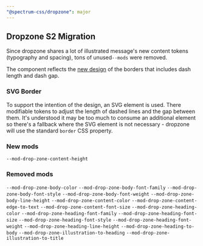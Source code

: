 ```yaml
---
"@spectrum-css/dropzone": major
---
```


## Dropzone S2 Migration

Since dropzone shares a lot of illustrated message's new content tokens (typography and spacing), tons of unused`--mods` were removed.

The component reflects the [new design](https://www.figma.com/design/eoZHKJH9a3LJkHYCGt60Vb/S2-token-specs?node-id=10141-2822&m=dev) of the borders that includes dash length and dash gap.

### SVG Border

To support the intention of the design, an SVG element is used. There modifiable tokens to adjust the length of dashed lines and the gap between them. It's understood it may be too much to consume an additional element so there's a fallback where the SVG element is not necessary - dropzone will use the standard `border` CSS property.

### New mods

`--mod-drop-zone-content-height`

### Removed mods

`--mod-drop-zone-body-color` `--mod-drop-zone-body-font-family` `--mod-drop-zone-body-font-style` `--mod-drop-zone-body-font-weight` `--mod-drop-zone-body-line-height` `--mod-drop-zone-content-color` `--mod-drop-zone-content-edge-to-text` `--mod-drop-zone-content-font-size` `--mod-drop-zone-heading-color` `--mod-drop-zone-heading-font-family` `--mod-drop-zone-heading-font-size` `--mod-drop-zone-heading-font-style` `--mod-drop-zone-heading-font-weight` `--mod-drop-zone-heading-line-height` `--mod-drop-zone-heading-to-body` `--mod-drop-zone-illustration-to-heading` `--mod-drop-zone-illustration-to-title`
